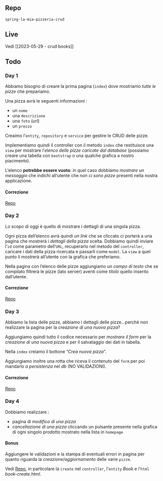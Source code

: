 ## Repo
`spring-la-mia-pizzeria-crud`

## Live
Vedi [[2023-05-29 - crud books]]

## Todo
### Day 1
Abbiamo bisogno di creare la prima pagina (`index`) dove mostriamo *tutte le pizze* che prepariamo.

Una pizza avrà le seguenti informazioni :
- un `nome`
- una `descrizione`
- una `foto` (*url*)
- un `prezzo`

Creaimo l'`entity`, `repository` e `service` per gestire le CRUD delle pizze.

Implementiamo  quindi il controller con il metodo `index` che restituisce una `view` per mostrare l’*elenco delle pizze caricate dal database* (possiamo creare una tabella con `bootstrap` o una qualche grafica a nostro piacimento).

L’elenco **potrebbe essere vuoto**: in quel caso dobbiamo *mostrare un messaggio* che indichi all’utente che *non ci sono pizze* presenti nella nostra applicazione.

#### Correzione
[Repo](https://github.com/Guybrush3791/exp-java-4-spring-la-mia-pizzeria-crud)

### Day 2
Lo scopo di oggi è quello di mostrare i dettagli di una singola pizza.

Ogni pizza dell’elenco avrà quindi *un link* che se cliccato ci porterà a una pagina che mostrerà i *dettagli della pizza* scelta.
Dobbiamo quindi inviare l’`id` come parametro dell’`URL`, recuperarlo nel metodo del `controller`, caricare i dati della pizza ricercata e passarli come `model`.
La `view` a quel punto li mostrerà all’utente con la grafica che preferiamo.

Nella pagina con l’elenco delle pizze aggiungiamo un *campo di testo* che se compilato filtrerà le pizze (lato server) aventi come *titolo* quello inserito dall’utente.

#### Correzione
[Repo](https://github.com/Guybrush3791/exp-java-4-spring-la-mia-pizzeria-crud)

### Day 3
Abbiamo la lista delle pizze, abbiamo i dettagli delle pizze...perchè non realizzare la pagina per la *creazione di una nuova pizza*?

Aggiungiamo quindi tutto il codice necessario per *mostrare il form* per la *creazione di una nuova pizza* e per il salvataggio dei dati in tabella.

Nella `index` creiamo il bottone “*Crea nuova pizza*”.

Aggiungiamo inoltre una rotta che riceva il contenuto del `form` per poi mandarlo *a persistenza* nel *db* (NO VALIDAZIONI).

#### Correzione
[Repo](https://github.com/Guybrush3791/exp-java-4-spring-la-mia-pizzeria-crud)

### Day 4
Dobbiamo realizzare :
- pagina di *modifica di una pizza*
- *cancellazione di una pizza* cliccando un pulsante presente nella grafica di ogni singolo prodotto mostrato nella lista in `homepage`

#### Bonus
Aggiungere le validazioni e la stampa di eventuali errori in pagina per quanto riguarda la *creazione*/*aggiornamento* delle varie `pizze`.

Vedi [Repo](https://github.com/Guybrush3791/exp-java-4-crud-live), in particolare la `create` nel `controller`, l'`entity` *Book* e l'`html` *book-create.html*.